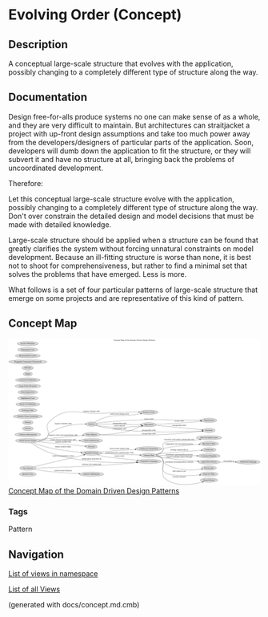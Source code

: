 # Evolving Order (Concept)
## Description
A conceptual large-scale structure that evolves with the application, possibly
changing to a completely different type of structure along the way.

## Documentation
Design free-for-alls produce systems no one can make sense of as a whole, and
they are very difficult to maintain. But architectures can straitjacket a
project with up-front design assumptions and take too much power away from the
developers/designers of particular parts of the application. Soon, developers
will dumb down the application to fit the structure, or they will subvert it
and have no structure at all, bringing back the problems of uncoordinated
development.

Therefore:

Let this conceptual large-scale structure evolve with the application, possibly
changing to a completely different type of structure along the way. Don't over
constrain the detailed design and model decisions that must be made with
detailed knowledge.

Large-scale structure should be applied when a structure can be found that
greatly clarifies the system without forcing unnatural constraints on model
development. Because an ill-fitting structure is worse than none, it is best
not to shoot for comprehensiveness, but rather to find a minimal set that
solves the problems that have emerged. Less is more.

What follows is a set of four particular patterns of large-scale structure that
emerge on some projects and are representative of this kind of pattern.

## Concept Map
![Concept Map of the Domain Driven Design Patterns](../ddd/concept-view.png)
[Concept Map of the Domain Driven Design Patterns](../ddd/concept-view.md)

### Tags
Pattern


## Navigation
[List of views in namespace](./views-in-namespace.md)

[List of all Views](../views.md)

(generated with docs/concept.md.cmb)
